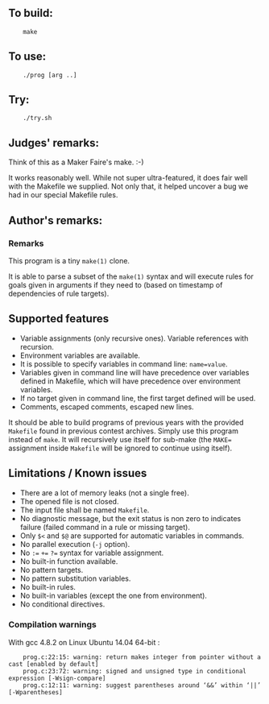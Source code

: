 ## To build:

``` <!---sh-->
    make
```


## To use:

``` <!---sh-->
    ./prog [arg ..]
```


## Try:

``` <!---sh-->
    ./try.sh
```


## Judges' remarks:

Think of this as a Maker Faire's make.  :-)

It works reasonably well.  While not super ultra-featured, it does fair well
with the Makefile we supplied.  Not only that, it helped uncover a bug we had in
our special Makefile rules.


## Author's remarks:

### Remarks

This program is a tiny `make(1)` clone.

It is able to parse a subset of the `make(1)` syntax and will execute rules for
goals given in arguments if they need to (based on timestamp of dependencies
of rule targets).


## Supported features

* Variable assignments (only recursive ones). Variable references with recursion.
* Environment variables are available.
* It is possible to specify variables in command line: `name=value`.
* Variables given in command line will have precedence over variables defined
  in Makefile, which will have precedence over environment variables.
* If no target given in command line, the first target defined will be used.
* Comments, escaped comments, escaped new lines.

It should be able to build programs of previous years with the provided `Makefile`
found in previous contest archives. Simply use this program instead of `make`.
It will recursively use itself for sub-make (the `MAKE=` assignment inside
`Makefile` will be ignored to continue using itself).


## Limitations / Known issues

* There are a lot of memory leaks (not a single free).
* The opened file is not closed.
* The input file shall be named `Makefile`.
* No diagnostic message, but the exit status is non zero to indicates failure
  (failed command in a rule or missing target).
* Only `$<` and `$@` are supported for automatic variables in commands.
* No parallel execution (`-j` option).
* No `:=` `+=` `?=` syntax for variable assignment.
* No built-in function available.
* No pattern targets.
* No pattern substitution variables.
* No built-in rules.
* No built-in variables (except the one from environment).
* No conditional directives.


### Compilation warnings

With gcc 4.8.2 on Linux Ubuntu 14.04 64-bit :

```
    prog.c:22:15: warning: return makes integer from pointer without a cast [enabled by default]
    prog.c:23:72: warning: signed and unsigned type in conditional expression [-Wsign-compare]
    prog.c:12:11: warning: suggest parentheses around ‘&&’ within ‘||’ [-Wparentheses]
```

<!--

    Copyright © 1984-2024 by Landon Curt Noll. All Rights Reserved.

    You are free to share and adapt this file under the terms of this license:

	Creative Commons Attribution-ShareAlike 4.0 International (CC BY-SA 4.0)

    For more information, see:

	https://creativecommons.org/licenses/by-sa/4.0/

-->
